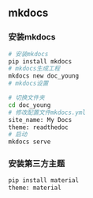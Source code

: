 ## mkdocs

### 安装mkdocs

```bash
# 安装mkdocs
pip install mkdocs
# mkdocs生成工程
mkdocs new doc_young
# mkdocs设置

# 切换文件夹
cd doc_young
# 修改配置文件mkdocs.yml
site_name: My Docs
theme: readthedoc
# 启动
mkdocs serve
```

### 安装第三方主题

```bash
pip install material
theme: material
```

